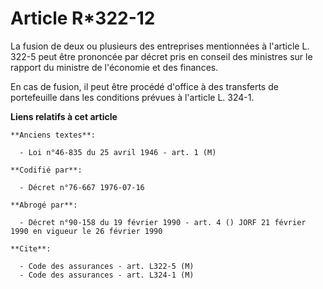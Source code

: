 # Article R*322-12

La fusion de deux ou plusieurs des entreprises mentionnées à l'article L. 322-5 peut être prononcée par décret pris en
conseil des ministres sur le rapport du ministre de l'économie et des finances.

En cas de fusion, il peut être procédé d'office à des transferts de portefeuille dans les conditions prévues à l'article L.
324-1.

**Liens relatifs à cet article**

	**Anciens textes**:

	  - Loi n°46-835 du 25 avril 1946 - art. 1 (M)

	**Codifié par**:

	  - Décret n°76-667 1976-07-16

	**Abrogé par**:

	  - Décret n°90-158 du 19 février 1990 - art. 4 () JORF 21 février 1990 en vigueur le 26 février 1990

	**Cite**:

	  - Code des assurances - art. L322-5 (M)
	  - Code des assurances - art. L324-1 (M)
